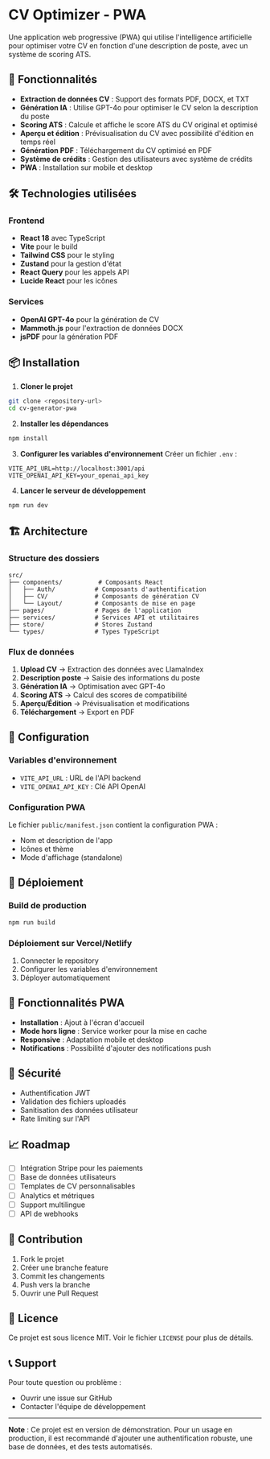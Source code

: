 # CV Optimizer - PWA

Une application web progressive (PWA) qui utilise l'intelligence artificielle pour optimiser votre CV en fonction d'une description de poste, avec un système de scoring ATS.

## 🚀 Fonctionnalités

- **Extraction de données CV** : Support des formats PDF, DOCX, et TXT
- **Génération IA** : Utilise GPT-4o pour optimiser le CV selon la description du poste
- **Scoring ATS** : Calcule et affiche le score ATS du CV original et optimisé
- **Aperçu et édition** : Prévisualisation du CV avec possibilité d'édition en temps réel
- **Génération PDF** : Téléchargement du CV optimisé en PDF
- **Système de crédits** : Gestion des utilisateurs avec système de crédits
- **PWA** : Installation sur mobile et desktop

## 🛠️ Technologies utilisées

### Frontend
- **React 18** avec TypeScript
- **Vite** pour le build
- **Tailwind CSS** pour le styling
- **Zustand** pour la gestion d'état
- **React Query** pour les appels API
- **Lucide React** pour les icônes

### Services
- **OpenAI GPT-4o** pour la génération de CV
- **Mammoth.js** pour l'extraction de données DOCX
- **jsPDF** pour la génération PDF

## 📦 Installation

1. **Cloner le projet**
```bash
git clone <repository-url>
cd cv-generator-pwa
```

2. **Installer les dépendances**
```bash
npm install
```

3. **Configurer les variables d'environnement**
Créer un fichier `.env` :
```env
VITE_API_URL=http://localhost:3001/api
VITE_OPENAI_API_KEY=your_openai_api_key
```

4. **Lancer le serveur de développement**
```bash
npm run dev
```

## 🏗️ Architecture

### Structure des dossiers
```
src/
├── components/          # Composants React
│   ├── Auth/           # Composants d'authentification
│   ├── CV/             # Composants de génération CV
│   └── Layout/         # Composants de mise en page
├── pages/              # Pages de l'application
├── services/           # Services API et utilitaires
├── store/              # Stores Zustand
└── types/              # Types TypeScript
```

### Flux de données
1. **Upload CV** → Extraction des données avec LlamaIndex
2. **Description poste** → Saisie des informations du poste
3. **Génération IA** → Optimisation avec GPT-4o
4. **Scoring ATS** → Calcul des scores de compatibilité
5. **Aperçu/Édition** → Prévisualisation et modifications
6. **Téléchargement** → Export en PDF

## 🔧 Configuration

### Variables d'environnement
- `VITE_API_URL` : URL de l'API backend
- `VITE_OPENAI_API_KEY` : Clé API OpenAI

### Configuration PWA
Le fichier `public/manifest.json` contient la configuration PWA :
- Nom et description de l'app
- Icônes et thème
- Mode d'affichage (standalone)

## 🚀 Déploiement

### Build de production
```bash
npm run build
```

### Déploiement sur Vercel/Netlify
1. Connecter le repository
2. Configurer les variables d'environnement
3. Déployer automatiquement

## 📱 Fonctionnalités PWA

- **Installation** : Ajout à l'écran d'accueil
- **Mode hors ligne** : Service worker pour la mise en cache
- **Responsive** : Adaptation mobile et desktop
- **Notifications** : Possibilité d'ajouter des notifications push

## 🔐 Sécurité

- Authentification JWT
- Validation des fichiers uploadés
- Sanitisation des données utilisateur
- Rate limiting sur l'API

## 📈 Roadmap

- [ ] Intégration Stripe pour les paiements
- [ ] Base de données utilisateurs
- [ ] Templates de CV personnalisables
- [ ] Analytics et métriques
- [ ] Support multilingue
- [ ] API de webhooks

## 🤝 Contribution

1. Fork le projet
2. Créer une branche feature
3. Commit les changements
4. Push vers la branche
5. Ouvrir une Pull Request

## 📄 Licence

Ce projet est sous licence MIT. Voir le fichier `LICENSE` pour plus de détails.

## 📞 Support

Pour toute question ou problème :
- Ouvrir une issue sur GitHub
- Contacter l'équipe de développement

---

**Note** : Ce projet est en version de démonstration. Pour un usage en production, il est recommandé d'ajouter une authentification robuste, une base de données, et des tests automatisés.